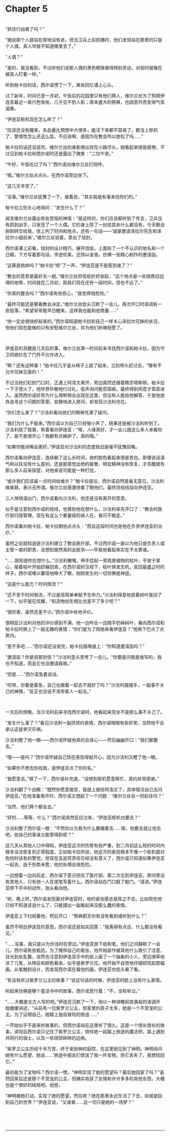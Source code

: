 # Chapter 5

<br>
“抓住行凶者了吗？”

“据说那个人就站在原地没有逃，但当卫兵上前抓捕时，他们发现站在那里的只是个人偶，真人早就不知道哪里去了。”

“人偶？”

“是的，我没看到，不过听他们说那人偶的黑色眼珠做得特别灵动，对视时就像在被真人盯着一样。”

听到帕卡拉的话，西尔诺愣了一下，某些回忆涌上心头。

过了新年，时间已至一月初，午饭后的花园里只有他们两人，维尔兰丝为了照顾伊连亚最近一直行色匆匆，几乎见不到人影；原本盛大的祭典，也因意外而变得气氛凝重。

“伊连亚枢机现在怎么样了？”

“应该还没有醒来，失血量比预想中大很多，能活下来都不容易了。都当上枢机了，警惕性怎么还这么低，不应该啊，是因为在教会所以放松了吗……”

帕卡拉的话还没说完，维尔兰丝的身影便出现在小路尽头，她看起来很是疲倦，不过见到帕卡拉和西尔诺时还是露出了微笑：“二位午安。”

“午好，午饭吃过了吗？”西尔诺向维尔兰丝打招呼。

“嗯。”维尔兰丝点点头，在西尔诺旁边坐下。

“这几天辛苦了。”

“没事。”维尔兰丝犹豫了一下，接着说，“其实我是有事来找你们的。”

帕卡拉立刻关心地询问：“发生什么了？”

闻言维尔兰丝露出有些苦恼的神情：“是这样的，你们应该都听到了传言，卫兵没有抓到凶手，只发现了一个人偶。它的身上除了一封信其余什么都没有，今天教会刚刚转交给我，信上列了时间和地点，还有一句话——‘诚挚邀请泽拉尔先生和泽拉尔小姐前来’。”维尔兰丝说着，拿出了信封。

西尔诺凑上前看，信封的设计精巧，展开信纸，上面标了一个不认识的地名和一个日期，下方写着那句话，字迹优美，还饰以金箔，仿佛一张精心制作的邀请函。

“这算是挑衅吗？”帕卡拉“啧”了一声，“伊连亚是不是惹到谁了？”

“教会的意思是最好去一趟。”维尔兰丝将信纸折好收起，“这个地点是一处很靠旧边境的地带，时间就在二月初，距我们现在还有一段时间，但也不远了。”

“你真的要去吗？”西尔诺有些担心，“我觉得很危险。”

“最终可能还是要看教会决定。”维尔兰丝低头沉默了一会儿，再次开口时语调有一些低落，“希望哥哥能早日醒来，这样我也能和他商量……”

“他一定会很快好起来的。”西尔诺知道帕卡拉和自己一样关心泽拉尔兄妹的状况，但他们现在能做的只有安慰维尔兰丝，并为他们祈祷祝愿了。

<br>

伊连亚的苏醒是几天后的事，维尔兰丝第一时间前来寻找西尔诺和帕卡拉，因为守卫将她拦在了门外不允许进入。

“啊？还有这种事！”帕卡拉几乎是从椅子上跳了起来，立刻带头赶过去，“哪有不允许兄妹见面的！”

不过当他们赶到门口时，正遇上阿洛文离开，旁边竟然还跟着教宗塔斯顿。帕卡拉一下子熄火了，他毕恭毕敬地行过礼，低声询问能否探病，最终得到同意才乖乖进入。虽然西尔诺好奇为什么塔斯顿会出现在这里，但没有人能给他解答，于是他放弃追寻这个问题的答案，安静地进入房间，却发现沙法利也在。

“你们怎么来了？”沙法利看向他们的眼神充满了疑问。

“我们为什么不能来。”西尔诺以为自己已经够小声了，结果还是被沙法利听到了。沙法利挑了挑眉，笑着看向伊连亚：“唉，人缘真好，才一会儿就这么多人来看你了，是不是很开心？我都有点嫉妒了，真的哦。”

“如果你能闭嘴会更好。”伊连亚对沙法利的态度依旧是毫不犹豫回嘴。

西尔诺看向伊连亚，连续躺了这么长时间，他的脸色看起来很是苍白，即便说话语气和以往没有什么差别，还是能感觉出他的疲惫，明显精神没有恢复。才苏醒就有那么多人前来探望，对他来说可能是一种打扰。

“或许我们应该留一点时间给维尔？”帕卡拉提议，西尔诺自然是毫无意见，沙法利耸耸肩，表示无所谓。维尔兰丝感激地看了眼他们，最终将视线投向伊连亚。

三人悄悄溜出门，西尔诺看向沙法利，他还是没有离开的意思。

似乎是注意到西尔诺的视线，也猜到他在想什么，沙法利率先开口了：“教会的医疗部归我管理，现在有这么个重量级的病人在，我可不敢走。”

西尔诺看向帕卡拉，帕卡拉朝他点点头：“而且这段时间也是他在负责伊连亚的治疗。”

虽然之前就知道是沙法利建立了教会医疗部，不过西尔诺一直以为他只是负责人或主管一类的职责，没想到居然真的会医学——毕竟他看起来实在不太靠谱。

“……我知道你在想什么。”沙法利撇嘴，伸手捻起一旁观景植物的枯叶，平放于掌心，接着枯叶开始舒展回青。在西尔诺的注视下，枯叶焕发生机，变回最盛之时的样子。西尔诺难以置信地睁大了眼，刚刚发生的一切仿佛是神迹。

“这是什么能力？时间倒流？”

“还不至于时间倒流，不过是简简单单赋予生命力。”沙法利得意地捏着树叶晃动了一下，似乎是在炫耀，“和造物创生相比也差不了多少吧？”

“很厉害，虽然还差不少。”西尔诺中肯地评价。

很明显沙法利对他的评价感到不满，他一边咋舌一边随手扔掉树叶，看向西尔诺和帕卡拉时换上了一副无趣的表情：“你们是为了陪她来看伊连亚？”他用下巴点了点房内。

“差不多吧……”西尔诺还没说完，帕卡拉插嘴接上：“你知道邀请函吗？”

“邀请函？你是说那封信？”沙法利歪头思考了一会儿，“你要是问我是谁写的，我也不知道，而且它也没邀请我嘛。”

“但是……”西尔诺急着说话。

“哎呀，你要是着急，自己也跟着一起去不就好了吗？”沙法利摆摆手，一副事不关己的神情，“反正也没说不准带客人一起去。”

<br>

一天后的傍晚，当沙法利前来寻找西尔诺时，他看起来完全不是那么事不关己了。

“发生什么事了？”看见沙法利一副厌烦的表情，西尔诺暗暗有些好笑，当然他不会承认这是幸灾乐祸。

沙法利瞪了他一眼——西尔诺怀疑他真的会读心——然后幽幽开口：“我们都要去。”

“哦——是吗？”西尔诺怀疑自己现在表现得挺开心，因为沙法利又瞪了他一眼。

“如果你不想去别找我，是伊连亚点了你的名。”

“我愿意去。”顿了一下，西尔诺补充道，“没想到枢机愿意帮忙，真的非常感谢。”

沙法利翻了个白眼：“既然你愿意接受，我就上报给阿洛文了，具体情况自己去问伊连亚。”在他准备离开时，西尔诺又想起了一个问题：“维尔兰丝会一同前往吗？”

“当然，他们两个都会去。”

“好的……等等，什么？”西尔诺突然反应过来，“伊连亚枢机也要去？”

沙法利瞥了西尔诺一眼：“不然你以为我为什么要跟着去……唉，他要去就让他去吧，他自己的事谁又能管得到呢？”

这几天从其他人口中得知，伊连亚这次的伤势有些严重，到二月初这么短的时间内根本没法恢复到正常程度。正如帕卡拉所说，他这次的表现根本不像一个枢机面对危险时该有的警觉。但现在去追究责任已经没有意义了，西尔诺只知道如果伊连亚一起去，由于伤势未愈，他的处境会很危险。

一边想着一边向前走，西尔诺下意识拐去了医疗部。第二次见到伊连亚，房间里没有其他人，只有他一人在提笔写着什么。西尔诺站在门口敲了敲门。“请进。”伊连亚停下手中的动作，抬头看向他。

“呃，晚上好。”西尔诺发现面对伊连亚时，他的紧张感总是挥之不去。比如现在他已经不知道该说什么了，只能摆出一副看起来没那么蠢的表情。

伊连亚上下扫视着他，然后开口：“祭典那天你有没有看到或听到什么？”

虽然不明白伊连亚的意思，西尔诺还是如实回答：“我离得有点远，什么都没有看见。”

“……没事，我只是以为你当时在旁边。”伊连亚放下纸和笔，他们之间静默了一会儿，西尔诺有些尴尬。为了掩饰自己的紧张，他开始装作被其他什么吸引了注意，目光到处乱飘，自然也注意到伊连亚手中的纸上画了一个抽象的小人，旁边潦草地涂了几笔，从特征和颜色看来，似乎是紫罗兰花。他开始不自觉地仔细研究起那幅画，从笔触到设计，而发现西尔诺在看他的画，伊连亚也低头看了看。

“有没有听过紫罗兰公主的故事？”说这句话的时候，伊连亚的脸上没有什么表情。

听起来仿佛是哪个童话书中的故事，西尔诺思忖着：“不，没有听过。”

“……大概是北方人写的吧。”伊连亚沉默了一下，他以一种讲睡前故事般的语调开始缓缓讲述，“从前有一位紫罗兰公主，但家里的孩子太多，她是一个不受宠的公主。为了证明自己，她踏上独自冒险的旅途……”

一开始似乎不是来听故事的，但西尔诺站在这里听了很久。这是一个很长很长的故事，讲完后西尔诺只记住了紫罗兰公主，陪伴她一起踏上旅途的魔法师，路上遇到并同行的骑士，以及一些琐琐碎碎的边角。

“紫罗兰公主历经千辛万苦，终于来到神的庭院，在这里她见到了神明。神明询问她有什么愿望，她说……‘旅途中朋友们曾送了我一件宝物，但它丢失了，我想找回它。’”

最初是为了宝物吗？西尔诺一愣。“神明实现了她的愿望吗？最后她回家了吗？”虽然回家后还是那个不受宠的公主，但确实收获了友情和许许多多的其他东西，大概也是个很好的结局吧。他想。

“神明被她打动，实现了她的愿望。然后呢？她在那里永远生活了下去，抑或是回到自己的世界？”伊连亚说，“又或者……这一切只是她的一场梦？”

<br>
<br>
<br>

---
